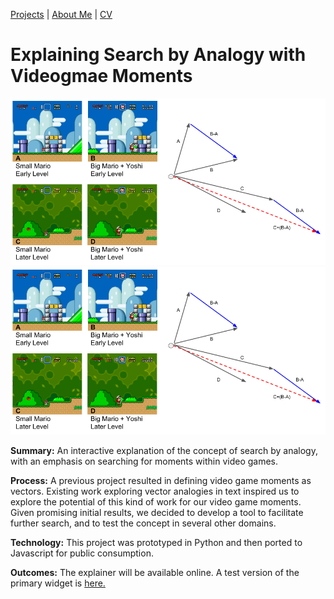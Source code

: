 [Projects](index.html) | [About Me](bio.html) | [CV](CV.html) 

# Explaining Search by Analogy with Videogmae Moments

  <div class="project-slideshow">
  
  <div>
  
   <img src="Analogy.png">
  
  </div>
  
   <div>
  
   <img src="Analogy.png">
  
  </div>
  
  </div>

<div markdown="1" >

**Summary:** An interactive explanation of the concept of search by analogy, with an emphasis on searching for moments within video games.

**Process:** A previous project resulted in defining video game moments as vectors. 
Existing work exploring vector analogies in text inspired us to explore the potential of this kind of work for our video game moments. 
Given promising initial results, we decided to develop a tool to facilitate further search, and to test the concept in several other domains. 

**Technology:** This project was prototyped in Python and then ported to Javascript for public consumption.

**Outcomes:** The explainer will be available online. A test version of the primary widget is [here.](http://barrettrees.com/analogy_javascript_test.html)

</div>

